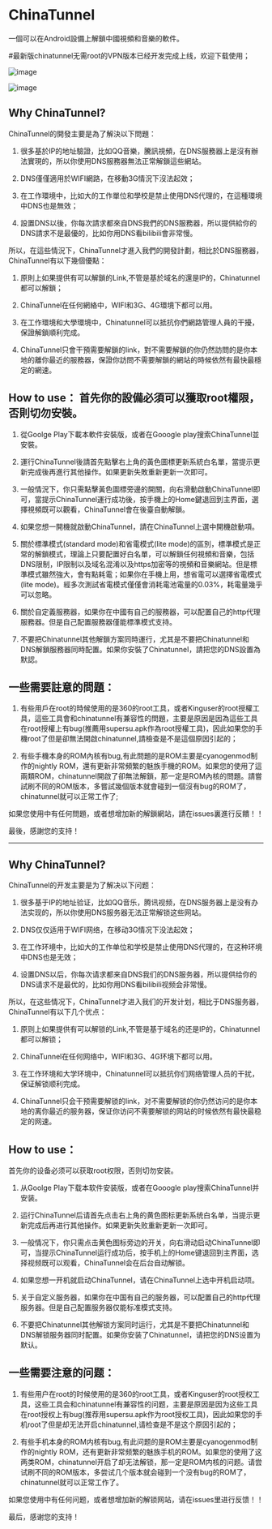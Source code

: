 # ChinaTunnel
一個可以在Android設備上解鎖中國視頻和音樂的軟件。

#最新版chinatunnel无需root的VPN版本已经开发完成上线，欢迎下载使用；

![image](https://raw.githubusercontent.com/yanggis/ChinaTunnel/master/chinatunnelVPN2.jpg)

![image](https://raw.githubusercontent.com/yanggis/ChinaTunnel/master/chinatunnelVPN1.jpg)

## Why ChinaTunnel?

ChinaTunnel的開發主要是為了解決以下問題：

1. 很多基於IP的地址驗證，比如QQ音樂，騰訊視頻，在DNS服務器上是沒有辦法實現的，所以你使用DNS服務器無法正常解鎖這些網站。

2. DNS僅僅適用於WIFI網路，在移動3G情況下沒法起效；

3. 在工作環境中，比如大的工作單位和學校是禁止使用DNS代理的，在這種環境中DNS也是無效；

4. 設置DNS以後，你每次請求都來自DNS我們的DNS服務器，所以提供給你的DNS請求不是最優的，比如你用DNS看bilibili會非常慢。

所以，在這些情況下，ChinaTunnel才進入我們的開發計劃，相比於DNS服務器，ChinaTunnel有以下幾個優點：

1. 原則上如果提供有可以解鎖的Link,不管是基於域名的還是IP的，Chinatunnel都可以解鎖；

2. ChinaTunnel在任何網絡中，WIFI和3G、4G環境下都可以用。

3. 在工作環境和大學環境中，Chinatunnel可以抵抗你們網路管理人員的干擾，保證解鎖順利完成。

4. ChinaTunnel只會干預需要解鎖的link，對不需要解鎖的你仍然訪問的是你本地的離你最近的服務器，保證你訪問不需要解鎖的網站的時候依然有最快最穩定的網速。

## How to use： 首先你的設備必須可以獲取root權限，否則切勿安裝。

1. 從Goolge Play下載本軟件安裝版，或者在Gooogle play搜索ChinaTunnel並安裝。

2. 運行ChinaTunnel後請首先點擊右上角的黃色圖標更新系統白名單，當提示更新完成後再進行其他操作。如果更新失敗重新更新一次即可。

3. 一般情況下，你只需點擊黃色圖標旁邊的開關，向右滑動啟動ChinaTunnel即可，當提示ChinaTunnel運行成功後，按手機上的Home鍵退回到主界面，選擇視頻既可以觀看，ChinaTunnel會在後臺自動解鎖。

4. 如果您想一開機就啟動ChinaTunnel，請在ChinaTunnel上選中開機啟動項。

5. 關於標準模式(standard mode)和省電模式(lite mode)的區別，標準模式是正常的解鎖模式，理論上只要配置好白名單，可以解鎖任何視頻和音樂，包括DNS限制，IP限制以及域名混淆以及https加密等的視頻和音樂網站。但是標準模式雖然強大，會有點耗電；如果你在手機上用，想省電可以選擇省電模式(lite mode)。經多次測試省電模式僅僅會消耗電池電量的0.03%，耗電量幾乎可以忽略。

6. 關於自定義服務器，如果你在中國有自己的服務器，可以配置自己的http代理服務器。但是自己配置服務器僅能標準模式支持。

7. 不要把Chinatunnel其他解鎖方案同時運行，尤其是不要把Chinatunnel和DNS解鎖服務器同時配置。如果你安裝了Chinatunnel，請把您的DNS設置為默認。


## 一些需要註意的問題：

1. 有些用戶在root的時候使用的是360的root工具，或者Kinguser的root授權工具，這些工具會和chinatunnel有兼容性的問題，主要是原因是因為這些工具在root授權上有bug(推薦用supersu.apk作為root授權工具)，因此如果您的手機root了但是卻無法開啟chinatunnel,請檢查是不是這個原因引起的；

2. 有些手機本身的ROM內核有bug,有此問題的是ROM主要是cyanogenmod制作的nightly ROM，還有更新非常頻繁的魅族手機的ROM。如果您的使用了這兩類ROM，chinatunnel開啟了卻無法解鎖，那一定是ROM內核的問題。請嘗試刷不同的ROM版本，多嘗試幾個版本就會碰到一個沒有bug的ROM了，chinatunnel就可以正常工作了;

如果您使用中有任何問題，或者想增加新的解鎖網站，請在issues裏進行反饋！！

最後，感謝您的支持！

********************************************************************************************************

## Why ChinaTunnel?

ChinaTunnel的开发主要是为了解决以下问题：

1. 很多基于IP的地址验证，比如QQ音乐，腾讯视频，在DNS服务器上是没有办法实现的，所以你使用DNS服务器无法正常解锁这些网站。

2. DNS仅仅适用于WIFI网络，在移动3G情况下没法起效；

3. 在工作环境中，比如大的工作单位和学校是禁止使用DNS代理的，在这种环境中DNS也是无效；

4. 设置DNS以后，你每次请求都来自DNS我们的DNS服务器，所以提供给你的DNS请求不是最优的，比如你用DNS看bilibili视频会非常慢。

所以，在这些情况下，ChinaTunnel才进入我们的开发计划，相比于DNS服务器，ChinaTunnel有以下几个优点：

1. 原则上如果提供有可以解锁的Link,不管是基于域名的还是IP的，Chinatunnel都可以解锁；

2. ChinaTunnel在任何网络中，WIFI和3G、4G环境下都可以用。

3. 在工作环境和大学环境中，Chinatunnel可以抵抗你们网络管理人员的干扰，保证解锁顺利完成。

4. ChinaTunnel只会干预需要解锁的link，对不需要解锁的你仍然访问的是你本地的离你最近的服务器，保证你访问不需要解锁的网站的时候依然有最快最稳定的网速。

## How to use：
首先你的设备必须可以获取root权限，否则切勿安装。

1. 从Goolge Play下载本软件安装版，或者在Gooogle play搜索ChinaTunnel并安装。

2. 运行ChinaTunnel后请首先点击右上角的黄色图标更新系统白名单，当提示更新完成后再进行其他操作。如果更新失败重新更新一次即可。

3. 一般情况下，你只需点击黄色图标旁边的开关，向右滑动启动ChinaTunnel即可，当提示ChinaTunnel运行成功后，按手机上的Home键退回到主界面，选择视频既可以观看，ChinaTunnel会在后台自动解锁。

4. 如果您想一开机就启动ChinaTunnel，请在ChinaTunnel上选中开机启动项。

5. 关于自定义服务器，如果你在中国有自己的服务器，可以配置自己的http代理服务器。但是自己配置服务器仅能标准模式支持。

6. 不要把Chinatunnel其他解锁方案同时运行，尤其是不要把Chinatunnel和DNS解锁服务器同时配置。如果你安装了Chinatunnel，请把您的DNS设置为默认。

## 一些需要注意的问题：

1. 有些用户在root的时候使用的是360的root工具，或者Kinguser的root授权工具，这些工具会和chinatunnel有兼容性的问题，主要是原因是因为这些工具在root授权上有bug(推荐用supersu.apk作为root授权工具)，因此如果您的手机root了但是却无法开启chinatunnel,请检查是不是这个原因引起的；

2. 有些手机本身的ROM内核有bug,有此问题的是ROM主要是cyanogenmod制作的nightly ROM，还有更新非常频繁的魅族手机的ROM。如果您的使用了这两类ROM，chinatunnel开启了却无法解锁，那一定是ROM内核的问题。请尝试刷不同的ROM版本，多尝试几个版本就会碰到一个没有bug的ROM了，chinatunnel就可以正常工作了。

如果您使用中有任何问题，或者想增加新的解锁网站，请在issues里进行反馈！！

最后，感谢您的支持！
